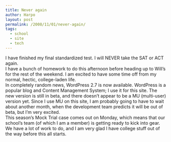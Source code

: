 ```yaml
---
title: Never again
author: Harpo
layout: post
permalink: /2008/11/01/never-again/
tags:
  - school
  - site
  - tech
---
```

I have finished my final standardized test. I will NEVER take the SAT or ACT again.  
I have a bunch of homework to do this afternoon before heading up to Will&#8217;s for the rest of the weekend. I am excited to have some time off from my normal, hectic, college-laden life.  
In completely random news, WordPress 2.7 is now available. WordPress is a popular blog and Content Management System; I use it for this site. The new version is still in beta, and there doesn&#8217;t appear to be a MU (multi-user) version yet. Since I use MU on this site, I am probably going to have to wait about another month, when the development team predicts it will be out of beta, but I&#8217;m very excited.  
This season&#8217;s Mock Trial case comes out on Monday, which means that our school&#8217;s team (of which I am a member) is getting ready to kick into gear. We have a lot of work to do, and I am very glad I have college stuff out of the way before this all starts.
